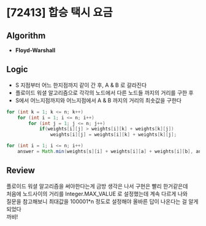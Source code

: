 # [72413] 합승 택시 요금
## Algorithm
- **Floyd-Warshall**

## Logic
- S 지점부터 어느 한지점까지 같이 간 후, A & B 로 갈라진다
- 플로이드 워셜 알고리즘으로 각각의 노드에서 다른 노드들 까지의 거리를 구한 후
- S에서 어느지점까지와 어느지점에서 A & B 까지의 거리의 최솟값을 구한다

```java
for (int k = 1; k <= n; k++)
    for (int i = 1; i <= n; i++)
        for (int j = 1; j <= n; j++)
            if(weights[i][j] > weights[i][k] + weights[k][j])
                weights[i][j] = weights[i][k] + weights[k][j];

for (int i = 1; i <= n; i++)
    answer = Math.min(weights[s][i] + weights[i][a] + weights[i][b], answer);
```

## Review
플로이드 워셜 알고리즘을 써야한다는게 금방 생각은 나서 구현은 빨리 한거같은데  
처음에 노드사이의 거리를 Integer.MAX_VALUE 로 설정했는데 계속 다르게 나와  
질문을 참고해보니 최대값을 100001*n 정도로 설정해야 올바른 답이 나온다는 걸 알게 되었다  
까비!
